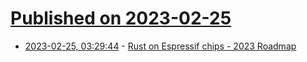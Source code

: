 # [Published on 2023-02-25](index.md)

* [2023-02-25, 03:29:44](https://lobste.rs/s/wvpyqa/rust_on_espressif_chips_2023_roadmap) - [Rust on Espressif chips - 2023 Roadmap](https://mabez.dev/blog/posts/esp-rust-24-02-2023/)
